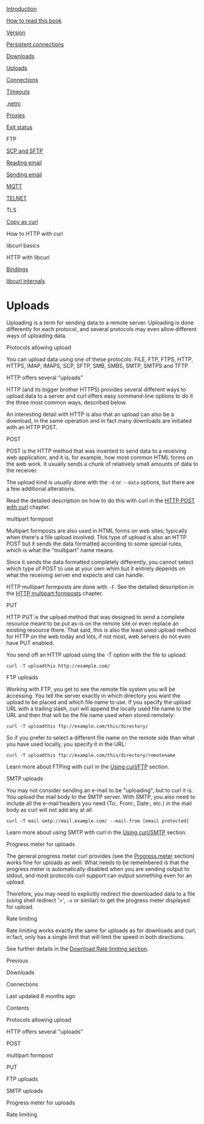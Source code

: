 <a href="../index.html" class="link-a079aa82--primary-53a25e66--logoLink-10d08504"></a>





<a href="../index.html" class="link-a079aa82--primary-53a25e66--logoLink-10d08504"></a>





<a href="../index.html" class="navButton-94f2579c--navButtonClickable-161b88ca"><span class="text-4505230f--UIH300-2063425d--textContentFamily-49a318e1--navButtonLabel-14a4968f">Introduction</span></a>

<a href="../how-to-read.html" class="navButton-94f2579c--navButtonClickable-161b88ca"><span class="text-4505230f--UIH300-2063425d--textContentFamily-49a318e1--navButtonLabel-14a4968f">How to read this book</span></a>







<a href="version.html" class="navButton-94f2579c--pageItemWithChildrenNested-2c5d8183--navButtonClickable-161b88ca"><span class="text-4505230f--UIH300-2063425d--textContentFamily-49a318e1--navButtonLabel-14a4968f">Version</span></a>

<a href="persist.html" class="navButton-94f2579c--pageItemWithChildrenNested-2c5d8183--navButtonClickable-161b88ca"><span class="text-4505230f--UIH300-2063425d--textContentFamily-49a318e1--navButtonLabel-14a4968f">Persistent connections</span></a>

<a href="downloads.html" class="navButton-94f2579c--pageItemWithChildrenNested-2c5d8183--navButtonClickable-161b88ca"><span class="text-4505230f--UIH300-2063425d--textContentFamily-49a318e1--navButtonLabel-14a4968f">Downloads</span></a>

<a href="uploads.html" class="navButton-94f2579c--pageItemWithChildrenNested-2c5d8183--navButtonClickable-161b88ca--navButtonOpened-6a88552e"><span class="text-4505230f--UIH300-2063425d--textContentFamily-49a318e1--navButtonLabel-14a4968f">Uploads</span></a>

<a href="connections.html" class="navButton-94f2579c--pageItemWithChildrenNested-2c5d8183--navButtonClickable-161b88ca"><span class="text-4505230f--UIH300-2063425d--textContentFamily-49a318e1--navButtonLabel-14a4968f">Connections</span></a>

<a href="timeouts.html" class="navButton-94f2579c--pageItemWithChildrenNested-2c5d8183--navButtonClickable-161b88ca"><span class="text-4505230f--UIH300-2063425d--textContentFamily-49a318e1--navButtonLabel-14a4968f">Timeouts</span></a>

<a href="netrc.html" class="navButton-94f2579c--pageItemWithChildrenNested-2c5d8183--navButtonClickable-161b88ca"><span class="text-4505230f--UIH300-2063425d--textContentFamily-49a318e1--navButtonLabel-14a4968f">.netrc</span></a>

<a href="proxies.html" class="navButton-94f2579c--pageItemWithChildrenNested-2c5d8183--navButtonClickable-161b88ca"><span class="text-4505230f--UIH300-2063425d--textContentFamily-49a318e1--navButtonLabel-14a4968f">Proxies</span></a>

<a href="returns.html" class="navButton-94f2579c--pageItemWithChildrenNested-2c5d8183--navButtonClickable-161b88ca"><span class="text-4505230f--UIH300-2063425d--textContentFamily-49a318e1--navButtonLabel-14a4968f">Exit status</span></a>

<span class="text-4505230f--UIH300-2063425d--textContentFamily-49a318e1--navButtonLabel-14a4968f">FTP</span>

<a href="scpsftp.html" class="navButton-94f2579c--pageItemWithChildrenNested-2c5d8183--navButtonClickable-161b88ca"><span class="text-4505230f--UIH300-2063425d--textContentFamily-49a318e1--navButtonLabel-14a4968f">SCP and SFTP</span></a>

<a href="reademail.html" class="navButton-94f2579c--pageItemWithChildrenNested-2c5d8183--navButtonClickable-161b88ca"><span class="text-4505230f--UIH300-2063425d--textContentFamily-49a318e1--navButtonLabel-14a4968f">Reading email</span></a>

<a href="smtp.html" class="navButton-94f2579c--pageItemWithChildrenNested-2c5d8183--navButtonClickable-161b88ca"><span class="text-4505230f--UIH300-2063425d--textContentFamily-49a318e1--navButtonLabel-14a4968f">Sending email</span></a>

<a href="mqtt.html" class="navButton-94f2579c--pageItemWithChildrenNested-2c5d8183--navButtonClickable-161b88ca"><span class="text-4505230f--UIH300-2063425d--textContentFamily-49a318e1--navButtonLabel-14a4968f">MQTT</span></a>

<a href="telnet.html" class="navButton-94f2579c--pageItemWithChildrenNested-2c5d8183--navButtonClickable-161b88ca"><span class="text-4505230f--UIH300-2063425d--textContentFamily-49a318e1--navButtonLabel-14a4968f">TELNET</span></a>

<span class="text-4505230f--UIH300-2063425d--textContentFamily-49a318e1--navButtonLabel-14a4968f">TLS</span>

<a href="copyas.html" class="navButton-94f2579c--pageItemWithChildrenNested-2c5d8183--navButtonClickable-161b88ca"><span class="text-4505230f--UIH300-2063425d--textContentFamily-49a318e1--navButtonLabel-14a4968f">Copy as curl</span></a>

<span class="text-4505230f--UIH300-2063425d--textContentFamily-49a318e1--navButtonLabel-14a4968f">How to HTTP with curl</span>

<span class="text-4505230f--UIH300-2063425d--textContentFamily-49a318e1--navButtonLabel-14a4968f">libcurl basics</span>

<span class="text-4505230f--UIH300-2063425d--textContentFamily-49a318e1--navButtonLabel-14a4968f">HTTP with libcurl</span>

<a href="../bindings.html" class="navButton-94f2579c--navButtonClickable-161b88ca"><span class="text-4505230f--UIH300-2063425d--textContentFamily-49a318e1--navButtonLabel-14a4968f">Bindings</span></a>

<a href="../internals.html" class="navButton-94f2579c--navButtonClickable-161b88ca"><span class="text-4505230f--UIH300-2063425d--textContentFamily-49a318e1--navButtonLabel-14a4968f">libcurl internals</span></a>

<a href="../bookindex.html" class="navButton-94f2579c--navButtonClickable-161b88ca"><span class="text-4505230f--UIH300-2063425d--textContentFamily-49a318e1--navButtonLabel-14a4968f"></span></a>





# <span class="text-4505230f--DisplayH900-bfb998fa--textContentFamily-49a318e1">Uploads</span>

<span class="text-4505230f--UIH300-2063425d--textUIFamily-5ebd8e40--text-8ee2c8b2"></span>

<span class="text-4505230f--UIH300-2063425d--textUIFamily-5ebd8e40--text-8ee2c8b2"></span>

<span class="text-4505230f--TextH400-3033861f--textContentFamily-49a318e1"><span data-key="0a12a3814dd74269a2b84e3eec801c13"><span data-offset-key="0a12a3814dd74269a2b84e3eec801c13:0">Uploading is a term for sending data to a remote server. Uploading is done differently for each protocol, and several protocols may even allow different ways of uploading data.</span></span></span>

<span class="text-4505230f--HeadingH700-04e1a2a3--textContentFamily-49a318e1"><span data-key="05a025871a65499699df76979949776f"><span data-offset-key="05a025871a65499699df76979949776f:0">Protocols allowing upload</span></span></span>

<span class="text-4505230f--TextH400-3033861f--textContentFamily-49a318e1"><span data-key="70cbb30bf98d4e688945feee8cc48a59"><span data-offset-key="70cbb30bf98d4e688945feee8cc48a59:0">You can upload data using one of these protocols: FILE, FTP, FTPS, HTTP, HTTPS, IMAP, IMAPS, SCP, SFTP, SMB, SMBS, SMTP, SMTPS and TFTP.</span></span></span>

<span class="text-4505230f--HeadingH700-04e1a2a3--textContentFamily-49a318e1"><span data-key="12d4f3de9590489bbd0931cb5bf63bde"><span data-offset-key="12d4f3de9590489bbd0931cb5bf63bde:0">HTTP offers several "uploads"</span></span></span>

<span class="text-4505230f--TextH400-3033861f--textContentFamily-49a318e1"><span data-key="fb730e2dadd04c4285d875ea306bd516"><span data-offset-key="fb730e2dadd04c4285d875ea306bd516:0">HTTP (and its bigger brother HTTPS) provides several different ways to upload data to a server and curl offers easy command-line options to do it the three most common ways, described below.</span></span></span>

<span class="text-4505230f--TextH400-3033861f--textContentFamily-49a318e1"><span data-key="e0ede6c11b8043c78f2e0fd64906eec1"><span data-offset-key="e0ede6c11b8043c78f2e0fd64906eec1:0">An interesting detail with HTTP is also that an upload can also be a download, in the same operation and in fact many downloads are initiated with an HTTP POST.</span></span></span>

<span class="text-4505230f--HeadingH600-23f228db--textContentFamily-49a318e1"><span data-key="a740cb1576334e22b683c43cc665a7b5"><span data-offset-key="a740cb1576334e22b683c43cc665a7b5:0">POST</span></span></span>

<span class="text-4505230f--TextH400-3033861f--textContentFamily-49a318e1"><span data-key="688ea7e18ec646b7afc4e760c645abf9"><span data-offset-key="688ea7e18ec646b7afc4e760c645abf9:0">POST is the HTTP method that was invented to send data to a receiving web application, and it is, for example, how most common HTML forms on the web work. It usually sends a chunk of relatively small amounts of data to the receiver.</span></span></span>

<span class="text-4505230f--TextH400-3033861f--textContentFamily-49a318e1"><span data-key="3bc7d82c196540c1bdb12ba955ec9fe2"><span data-offset-key="3bc7d82c196540c1bdb12ba955ec9fe2:0">The upload kind is usually done with the </span><span data-offset-key="3bc7d82c196540c1bdb12ba955ec9fe2:1">`-d`</span><span data-offset-key="3bc7d82c196540c1bdb12ba955ec9fe2:2"> or </span><span data-offset-key="3bc7d82c196540c1bdb12ba955ec9fe2:3">`--data`</span><span data-offset-key="3bc7d82c196540c1bdb12ba955ec9fe2:4"> options, but there are a few additional alterations.</span></span></span>

<span class="text-4505230f--TextH400-3033861f--textContentFamily-49a318e1"><span data-key="d477cec713384b2daa8150c665f1fba3"><span data-offset-key="d477cec713384b2daa8150c665f1fba3:0">Read the detailed description on how to do this with curl in the </span></span><a href="../http/post.html" class="link-a079aa82--primary-53a25e66--link-faf6c434"><span data-key="2e55939b3a294a08b04867b8bceb4bac"><span data-offset-key="2e55939b3a294a08b04867b8bceb4bac:0">HTTP POST with curl</span></span></a><span data-key="7e6fc21e0a3b447cb895d2466c025f71"><span data-offset-key="7e6fc21e0a3b447cb895d2466c025f71:0"> chapter.</span></span></span>

<span class="text-4505230f--HeadingH600-23f228db--textContentFamily-49a318e1"><span data-key="3162c484291d4783b1aaaeb8d7ad0211"><span data-offset-key="3162c484291d4783b1aaaeb8d7ad0211:0">multipart formpost</span></span></span>

<span class="text-4505230f--TextH400-3033861f--textContentFamily-49a318e1"><span data-key="35b3623408c74fd1803deef8f5960d86"><span data-offset-key="35b3623408c74fd1803deef8f5960d86:0">Multipart formposts are also used in HTML forms on web sites; typically when there's a file upload involved. This type of upload is also an HTTP POST but it sends the data formatted according to some special rules, which is what the "multipart" name means.</span></span></span>

<span class="text-4505230f--TextH400-3033861f--textContentFamily-49a318e1"><span data-key="57f037abd0b24b7b9b45f7b7ba138474"><span data-offset-key="57f037abd0b24b7b9b45f7b7ba138474:0">Since it sends the data formatted completely differently, you cannot select which type of POST to use at your own whim but it entirely depends on what the receiving server end expects and can handle.</span></span></span>

<span class="text-4505230f--TextH400-3033861f--textContentFamily-49a318e1"><span data-key="5fb0f8ea955e46c98c27518bb90ffa72"><span data-offset-key="5fb0f8ea955e46c98c27518bb90ffa72:0">HTTP multipart formposts are done with </span><span data-offset-key="5fb0f8ea955e46c98c27518bb90ffa72:1">`-F`</span><span data-offset-key="5fb0f8ea955e46c98c27518bb90ffa72:2">. See the detailed description in the </span></span><a href="../http/multipart.html" class="link-a079aa82--primary-53a25e66--link-faf6c434"><span data-key="4f96f7f292ce48cbacbbbff9c6a0e3c9"><span data-offset-key="4f96f7f292ce48cbacbbbff9c6a0e3c9:0">HTTP multipart formposts</span></span></a><span data-key="c8ce47da77d84a15a91e2bd1e0d73a4d"><span data-offset-key="c8ce47da77d84a15a91e2bd1e0d73a4d:0"> chapter.</span></span></span>

<span class="text-4505230f--HeadingH600-23f228db--textContentFamily-49a318e1"><span data-key="d6d0382a40cc4108b8909adc2b763790"><span data-offset-key="d6d0382a40cc4108b8909adc2b763790:0">PUT</span></span></span>

<span class="text-4505230f--TextH400-3033861f--textContentFamily-49a318e1"><span data-key="b06fa5fc41da493fbd8fb896545bbc90"><span data-offset-key="b06fa5fc41da493fbd8fb896545bbc90:0">HTTP PUT is the upload method that was designed to send a complete resource meant to be put as-is on the remote site or even replace an existing resource there. That said, this is also the least used upload method for HTTP on the web today and lots, if not most, web servers do not even have PUT enabled.</span></span></span>

<span class="text-4505230f--TextH400-3033861f--textContentFamily-49a318e1"><span data-key="42009ca0c4154bebbf8f093b6320598e"><span data-offset-key="42009ca0c4154bebbf8f093b6320598e:0">You send off an HTTP upload using the -T option with the file to upload:</span></span></span>

    curl -T uploadthis http://example.com/

<span class="text-4505230f--HeadingH700-04e1a2a3--textContentFamily-49a318e1"><span data-key="521189dcfa23475b895ec0cc021e7f6a"><span data-offset-key="521189dcfa23475b895ec0cc021e7f6a:0">FTP uploads</span></span></span>

<span class="text-4505230f--TextH400-3033861f--textContentFamily-49a318e1"><span data-key="88ad7d6ce1004bcfb64b1881033d4f95"><span data-offset-key="88ad7d6ce1004bcfb64b1881033d4f95:0">Working with FTP, you get to see the remote file system you will be accessing. You tell the server exactly in which directory you want the upload to be placed and which file name to use. If you specify the upload URL with a trailing slash, curl will append the locally used file name to the URL and then that will be the file name used when stored remotely:</span></span></span>

    curl -T uploadthis ftp://example.com/this/directory/

<span class="text-4505230f--TextH400-3033861f--textContentFamily-49a318e1"><span data-key="486b189feb3b4e3884b2d1c95ce077d8"><span data-offset-key="486b189feb3b4e3884b2d1c95ce077d8:0">So if you prefer to select a different file name on the remote side than what you have used locally, you specify it in the URL:</span></span></span>

    curl -T uploadthis ftp://example.com/this/directory/remotename

<span class="text-4505230f--TextH400-3033861f--textContentFamily-49a318e1"><span data-key="8c58e99800b04ad68de6fef9bde1f169"><span data-offset-key="8c58e99800b04ad68de6fef9bde1f169:0">Learn more about FTPing with curl in the </span></span><a href="ftp.html" class="link-a079aa82--primary-53a25e66--link-faf6c434"><span data-key="8fb35f4e3d6e4f22aabc450a417744a0"><span data-offset-key="8fb35f4e3d6e4f22aabc450a417744a0:0">Using curl/FTP</span></span></a><span data-key="fe4f2c19c76b4ddfa5cd55fcfd8520f1"><span data-offset-key="fe4f2c19c76b4ddfa5cd55fcfd8520f1:0"> section.</span></span></span>

<span class="text-4505230f--HeadingH700-04e1a2a3--textContentFamily-49a318e1"><span data-key="9440fca3118f4391b28cede7d96e6790"><span data-offset-key="9440fca3118f4391b28cede7d96e6790:0">SMTP uploads</span></span></span>

<span class="text-4505230f--TextH400-3033861f--textContentFamily-49a318e1"><span data-key="17e5f44b6b974e28af6213f64a7d31b6"><span data-offset-key="17e5f44b6b974e28af6213f64a7d31b6:0">You may not consider sending an e-mail to be "uploading", but to curl it is. You upload the mail body to the SMTP server. With SMTP, you also need to include all the e-mail headers you need (To:, From:, Date:, etc.) in the mail body as curl will not add any at all.</span></span></span>

    curl -T mail smtp://mail.example.com/ --mail-from [email protected]

<span class="text-4505230f--TextH400-3033861f--textContentFamily-49a318e1"><span data-key="b0daee0ce9fe40a78a499f082ac11570"><span data-offset-key="b0daee0ce9fe40a78a499f082ac11570:0">Learn more about using SMTP with curl in the </span></span><a href="smtp.html" class="link-a079aa82--primary-53a25e66--link-faf6c434"><span data-key="8b64fc60d73d43c19990016d10410d0d"><span data-offset-key="8b64fc60d73d43c19990016d10410d0d:0">Using curl/SMTP</span></span></a><span data-key="a22ae17920384ca4863a43ed9804b329"><span data-offset-key="a22ae17920384ca4863a43ed9804b329:0"> section.</span></span></span>

<span class="text-4505230f--HeadingH700-04e1a2a3--textContentFamily-49a318e1"><span data-key="76209a15604f4348a12ebd27c2d42889"><span data-offset-key="76209a15604f4348a12ebd27c2d42889:0">Progress meter for uploads</span></span></span>

<span class="text-4505230f--TextH400-3033861f--textContentFamily-49a318e1"><span data-key="8c2fab871a8a4f09b9032f60a41eb47f"><span data-offset-key="8c2fab871a8a4f09b9032f60a41eb47f:0">The general progress meter curl provides (see the </span></span><a href="../cmdline/progressmeter.html" class="link-a079aa82--primary-53a25e66--link-faf6c434"><span data-key="8e18b7c20ae8470a94f685ec5d63f005"><span data-offset-key="8e18b7c20ae8470a94f685ec5d63f005:0">Progress meter</span></span></a><span data-key="3276d2cba0a44ad6938b634b9d72f724"><span data-offset-key="3276d2cba0a44ad6938b634b9d72f724:0"> section) works fine for uploads as well. What needs to be remembered is that the progress meter is automatically disabled when you are sending output to stdout, and most protocols curl support can output something even for an upload.</span></span></span>

<span class="text-4505230f--TextH400-3033861f--textContentFamily-49a318e1"><span data-key="679fd8a8b4ed458e978d8534b66d455f"><span data-offset-key="679fd8a8b4ed458e978d8534b66d455f:0">Therefore, you may need to explicitly redirect the downloaded data to a file (using shell redirect '&gt;', </span><span data-offset-key="679fd8a8b4ed458e978d8534b66d455f:1">`-o`</span><span data-offset-key="679fd8a8b4ed458e978d8534b66d455f:2"> or similar) to get the progress meter displayed for upload.</span></span></span>

<span class="text-4505230f--HeadingH700-04e1a2a3--textContentFamily-49a318e1"><span data-key="5d107987b16e4005887d59bc68c3d266"><span data-offset-key="5d107987b16e4005887d59bc68c3d266:0">Rate limiting</span></span></span>

<span class="text-4505230f--TextH400-3033861f--textContentFamily-49a318e1"><span data-key="4baa9cd45aa1424090601f8dba4e7f99"><span data-offset-key="4baa9cd45aa1424090601f8dba4e7f99:0">Rate limiting works exactly the same for uploads as for downloads and curl, in fact, only has a single limit that will limit the speed in both directions.</span></span></span>

<span class="text-4505230f--TextH400-3033861f--textContentFamily-49a318e1"><span data-key="b959833f79b34bf7ae53e2f17e005f2c"><span data-offset-key="b959833f79b34bf7ae53e2f17e005f2c:0">See further details in the </span></span><a href="downloads.html#rate-limiting" class="link-a079aa82--primary-53a25e66--link-faf6c434"><span data-key="fdef49eab9a1426fad3a7967542be4de"><span data-offset-key="fdef49eab9a1426fad3a7967542be4de:0">Download Rate limiting section</span></span></a><span data-key="9022cbb890034248bca2487b68e22fc7"><span data-offset-key="9022cbb890034248bca2487b68e22fc7:0">.</span></span></span>

<a href="downloads.html" class="reset-3c756112--card-6570f064--whiteCard-fff091a4--cardPrevious-56a5e674"></a>

<span class="text-4505230f--TextH200-a3425406--textContentFamily-49a318e1">Previous</span>

<span class="text-4505230f--UIH400-4e41e82a--textContentFamily-49a318e1">Downloads</span>

<a href="connections.html" class="reset-3c756112--card-6570f064--whiteCard-fff091a4--cardNext-19241c42"></a>


<span class="text-4505230f--UIH400-4e41e82a--textContentFamily-49a318e1">Connections</span>



<span class="text-4505230f--TextH200-a3425406--textContentFamily-49a318e1">Last updated 8 months ago</span>



<span class="text-4505230f--InfoH100-1e92e1d1--textContentFamily-49a318e1">Contents</span>

<a href="uploads.html#protocols-allowing-upload" class="reset-3c756112--menuItem-aa02f6ec--menuItemLight-757d5235--menuItemInline-173bdf97--pageTocItem-f4427024"></a>

<span class="text-4505230f--UIH300-2063425d--textContentFamily-49a318e1"><span class="text-4505230f--UIH200-50ead35f--textContentFamily-49a318e1">Protocols allowing upload</span></span>

<a href="uploads.html#http-offers-several-uploads" class="reset-3c756112--menuItem-aa02f6ec--menuItemLight-757d5235--menuItemInline-173bdf97--pageTocItem-f4427024"></a>

<span class="text-4505230f--UIH300-2063425d--textContentFamily-49a318e1"><span class="text-4505230f--UIH200-50ead35f--textContentFamily-49a318e1">HTTP offers several "uploads"</span></span>

<a href="uploads.html#post" class="reset-3c756112--menuItem-aa02f6ec--menuItemLight-757d5235--menuItemInline-173bdf97--pageTocItem-f4427024"></a>

<span class="text-4505230f--UIH300-2063425d--textContentFamily-49a318e1"><span class="text-4505230f--UIH200-50ead35f--textContentFamily-49a318e1--pageTocLinkH2-2294976c">POST</span></span>

<a href="uploads.html#multipart-formpost" class="reset-3c756112--menuItem-aa02f6ec--menuItemLight-757d5235--menuItemInline-173bdf97--pageTocItem-f4427024"></a>

<span class="text-4505230f--UIH300-2063425d--textContentFamily-49a318e1"><span class="text-4505230f--UIH200-50ead35f--textContentFamily-49a318e1--pageTocLinkH2-2294976c">multipart formpost</span></span>

<a href="uploads.html#put" class="reset-3c756112--menuItem-aa02f6ec--menuItemLight-757d5235--menuItemInline-173bdf97--pageTocItem-f4427024"></a>

<span class="text-4505230f--UIH300-2063425d--textContentFamily-49a318e1"><span class="text-4505230f--UIH200-50ead35f--textContentFamily-49a318e1--pageTocLinkH2-2294976c">PUT</span></span>

<a href="uploads.html#ftp-uploads" class="reset-3c756112--menuItem-aa02f6ec--menuItemLight-757d5235--menuItemInline-173bdf97--pageTocItem-f4427024"></a>

<span class="text-4505230f--UIH300-2063425d--textContentFamily-49a318e1"><span class="text-4505230f--UIH200-50ead35f--textContentFamily-49a318e1">FTP uploads</span></span>

<a href="uploads.html#smtp-uploads" class="reset-3c756112--menuItem-aa02f6ec--menuItemLight-757d5235--menuItemInline-173bdf97--pageTocItem-f4427024"></a>

<span class="text-4505230f--UIH300-2063425d--textContentFamily-49a318e1"><span class="text-4505230f--UIH200-50ead35f--textContentFamily-49a318e1">SMTP uploads</span></span>

<a href="uploads.html#progress-meter-for-uploads" class="reset-3c756112--menuItem-aa02f6ec--menuItemLight-757d5235--menuItemInline-173bdf97--pageTocItem-f4427024"></a>

<span class="text-4505230f--UIH300-2063425d--textContentFamily-49a318e1"><span class="text-4505230f--UIH200-50ead35f--textContentFamily-49a318e1">Progress meter for uploads</span></span>

<a href="uploads.html#rate-limiting" class="reset-3c756112--menuItem-aa02f6ec--menuItemLight-757d5235--menuItemInline-173bdf97--pageTocItem-f4427024"></a>

<span class="text-4505230f--UIH300-2063425d--textContentFamily-49a318e1"><span class="text-4505230f--UIH200-50ead35f--textContentFamily-49a318e1">Rate limiting</span></span>
